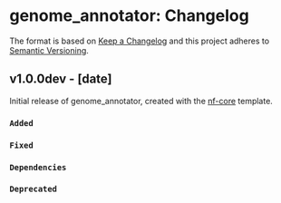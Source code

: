 # genome_annotator: Changelog

The format is based on [Keep a Changelog](https://keepachangelog.com/en/1.0.0/)
and this project adheres to [Semantic Versioning](https://semver.org/spec/v2.0.0.html).

## v1.0.0dev - [date]

Initial release of genome_annotator, created with the [nf-core](https://nf-co.re/) template.

### `Added`

### `Fixed`

### `Dependencies`

### `Deprecated`
